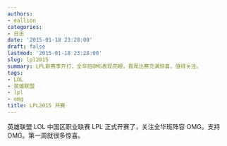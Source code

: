 ```yaml
---
authors:
- eallion
categories:
- 日志
date: '2015-01-18 23:28:00'
draft: false
lastmod: '2015-01-18 23:28:00'
slug: lpl2015
summary: LPL新赛季开打，全华班OMG表现亮眼，首周比赛充满惊喜，值得关注。
tags:
- LOL
- 英雄联盟
- lpl
- omg
title: LPL2015 开赛
---
```


英雄联盟 LOL 中国区职业联赛 LPL 正式开赛了，关注全华班阵容 OMG。支持 OMG。第一周就很多惊喜。
